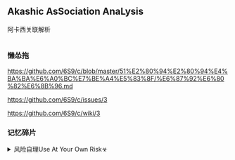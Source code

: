 ## Akashic AsSociation AnaLysis
阿卡西关联解析

<img src="">

### 懒怂拖
https://github.com/6S9/c/blob/master/51%E2%80%94%E2%80%94%E4%BA%BA%E6%A0%BC%E7%BE%A4%E5%83%8F/%E6%87%92%E6%80%82%E6%8B%96.md

https://github.com/6S9/c/issues/3

https://github.com/6S9/c/wiki/3

### 记忆碎片

<details><summary>风险自理Use At Your Own Risk☣</summary>

### Akasha ASSociation Augmented ANALysis
>（笑）痛苦女王扩张后庭消退

并非每个人都思考，但他们却有观点

高晓s：德国，灌输，我们m族最苦难

数字货币Stone

20世纪的人，用19世纪的方式，管理21世纪的人？

</details>

